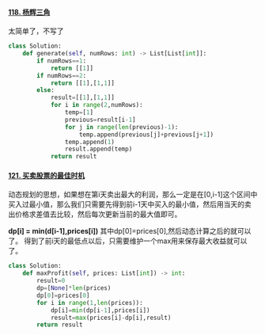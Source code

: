 #### [118. 杨辉三角](https://leetcode.cn/problems/pascals-triangle/)

太简单了，不写了

```python
class Solution:
    def generate(self, numRows: int) -> List[List[int]]:
        if numRows==1:
            return [[1]]
        if numRows==2:
            return [[1],[1,1]]
        else:
            result=[[1],[1,1]]
            for i in range(2,numRows):
                temp=[1]
                previous=result[i-1]
                for j in range(len(previous)-1):
                    temp.append(previous[j]+previous[j+1])
                temp.append(1)
                result.append(temp)
            return result
```

#### [121. 买卖股票的最佳时机](https://leetcode.cn/problems/best-time-to-buy-and-sell-stock/)

动态规划的思想，如果想在第i天卖出最大的利润，那么一定是在[0,i-1]这个区间中买入过最小值，那么我们只需要先得到前i-1天中买入的最小值，然后用当天的卖出价格求差值去比较，然后每次更新当前的最大值即可。

**dp[i] = min(d[i-1],prices[i])**
其中dp[0]=prices[0],然后动态计算之后的就可以了。 得到了前i天的最低点以后，只需要维护一个max用来保存最大收益就可以了。

```python
class Solution:
    def maxProfit(self, prices: List[int]) -> int:
        result=0
        dp=[None]*len(prices)
        dp[0]=prices[0]
        for i in range(1,len(prices)):
            dp[i]=min(dp[i-1],prices[i])
            result=max(prices[i]-dp[i],result)
        return result
```

